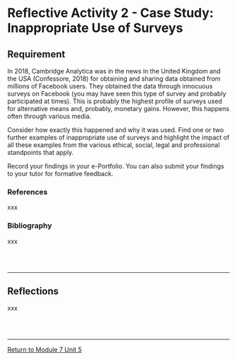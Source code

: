 # Reflective Activity 2 - Case Study: Inappropriate Use of Surveys


## Requirement
In 2018, Cambridge Analytica was in the news in the United Kingdom and the USA (Confessore, 2018) for obtaining and sharing data obtained from millions of Facebook users. They obtained the data through innocuous surveys on Facebook (you may have seen this type of survey and probably participated at times). This is probably the highest profile of surveys used for alternative means and, probably, monetary gains. However, this happens often through various media.

Consider how exactly this happened and why it was used. Find one or two further examples of inappropriate use of surveys and highlight the impact of all these examples from the various ethical, social, legal and professional standpoints that apply.

Record your findings in your e-Portfolio. You can also submit your findings to your tutor for formative feedback.


### References
xxx

### Bibliography
xxx

<br><br>

---


## Reflections
xxx

<br><br>

---

[Return to Module 7 Unit 5](RMPP_Unit05.md)
